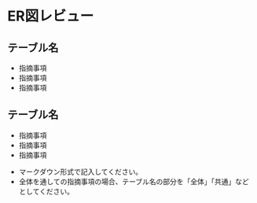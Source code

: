 # ER図レビュー
## テーブル名
- 指摘事項
- 指摘事項
- 指摘事項

## テーブル名
- 指摘事項
- 指摘事項
- 指摘事項

* マークダウン形式で記入してください。
* 全体を通しての指摘事項の場合、テーブル名の部分を「全体」「共通」などとしてください。

